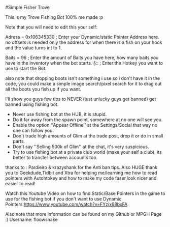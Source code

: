 #Simple Fisher Trove

This is my Trove Fishing Bot 100% me made :p
 
Note that you will need to edit this your self:
 
Adress = 0x106345330 ; Enter your Dynamic/static Pointer Address here. no offsets is needed only the address for when there is a fish on your hook and the value turns int to 1.
 
Baits = 96 ; Enter the amount of Baits you have here, how many baits you have in the inventory when the bot starts.
§:: ; Enter the Hotkey you want to use to start the Bot.
 
also note that dropping boots isn't something i use so i don't have it in the code, you could make a simple image search/pixel search for it to drag out all the boots you fish up if you want.
 
I'll show you guys few tips to NEVER (just unlucky guys get banned) get banned using fishing bot.
- Never use fishing bot at the HUB, it is stupid.
- Do it far away from the spawn point, somewhere at no one will see you.
- Enable the option ''Appear Offline'' at the Settings/Social that way no one can follow you.
- Don't trade high amounts of Glim at the trade post, drop it or do in small parts.
- Don't say ''Selling 500k of Glim'' at the chat, it's very suspicious.
- Try to use fishing bot at a private club world (make your self a club), its better to transfer between accounts too.
 
thanks to : Pardieiro & krazyshank for the Anti ban tips.
Also HUGE thank you to Geekdude,Tidbit and Xtra for helping me/learning me how to read pointers with Autohtokey and how to make my code faser,look nicer and easier to read!
 
Watch this Youtube Video on how to find Static/Base Pointers in the game to use for the fishing bot if you don't want to use Dynamic Pointers:https://www.youtube.com/watch?v=FYzix68bxFA

Also note that more information can be found on my Github or MPGH Page :)
Username: floowsnake
